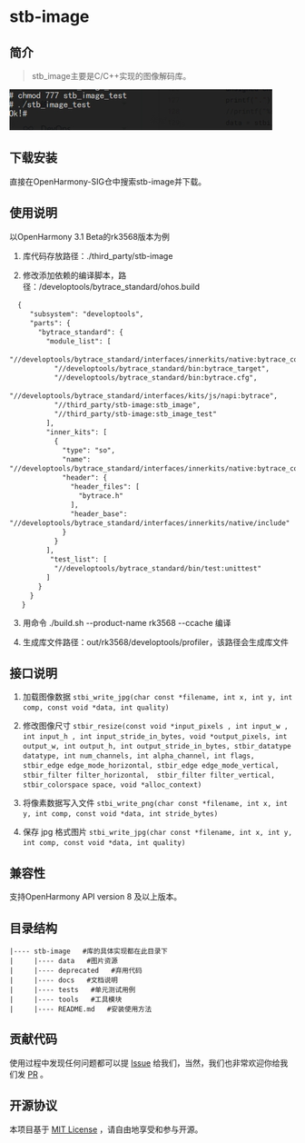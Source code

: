 # stb-image

## 简介
> stb_image主要是C/C++实现的图像解码库。

![](screenshot/result.png)

## 下载安装
直接在OpenHarmony-SIG仓中搜索stb-image并下载。

## 使用说明
以OpenHarmony 3.1 Beta的rk3568版本为例

1. 库代码存放路径：./third_party/stb-image

2. 修改添加依赖的编译脚本，路径：/developtools/bytrace_standard/ohos.build

```
  {
     "subsystem": "developtools",
     "parts": {
       "bytrace_standard": {
         "module_list": [
           "//developtools/bytrace_standard/interfaces/innerkits/native:bytrace_core",
           "//developtools/bytrace_standard/bin:bytrace_target",
           "//developtools/bytrace_standard/bin:bytrace.cfg",
           "//developtools/bytrace_standard/interfaces/kits/js/napi:bytrace",
           "//third_party/stb-image:stb_image",
           "//third_party/stb-image:stb_image_test"
         ],
         "inner_kits": [
           {
             "type": "so",
             "name": "//developtools/bytrace_standard/interfaces/innerkits/native:bytrace_core",
             "header": {
               "header_files": [
                 "bytrace.h"
               ],
               "header_base": "//developtools/bytrace_standard/interfaces/innerkits/native/include"
             }
           }
         ],
          "test_list": [
           "//developtools/bytrace_standard/bin/test:unittest"
         ]
       }
     }
   }
```

3. 用命令 ./build.sh --product-name rk3568 --ccache 编译

4. 生成库文件路径：out/rk3568/developtools/profiler，该路径会生成库文件

## 接口说明

1. 加载图像数据
   `stbi_write_jpg(char const *filename, int x, int y, int comp, const void *data, int quality)`
   
2. 修改图像尺寸
   `stbir_resize(const void *input_pixels , int input_w , int input_h , int input_stride_in_bytes, void *output_pixels, int output_w, int output_h, int output_stride_in_bytes, stbir_datatype datatype, int num_channels, int alpha_channel, int flags, stbir_edge edge_mode_horizontal, stbir_edge edge_mode_vertical, stbir_filter filter_horizontal,  stbir_filter filter_vertical, stbir_colorspace space, void *alloc_context)`

3. 将像素数据写入文件
   `stbi_write_png(char const *filename, int x, int y, int comp, const void *data, int stride_bytes)`

4. 保存 jpg 格式图片
   `stbi_write_jpg(char const *filename, int x, int y, int comp, const void *data, int quality)`


## 兼容性
支持OpenHarmony API version 8 及以上版本。

## 目录结构
````
|---- stb-image   #库的具体实现都在此目录下
|     |---- data   #图片资源
|     |---- deprecated   #弃用代码
|     |---- docs   #文档说明
|     |---- tests   #单元测试用例
|     |---- tools   #工具模块
|     |---- README.md   #安装使用方法
````

## 贡献代码
使用过程中发现任何问题都可以提 [Issue](https://gitee.com/openharmony-sig/stb-image/issues) 给我们，当然，我们也非常欢迎你给我们发 [PR](https://gitee.com/openharmony-sig/stb-image/pulls) 。

## 开源协议
本项目基于 [MIT License](https://gitee.com/openharmony-sig/stb-image/blob/master/LICENSE) ，请自由地享受和参与开源。